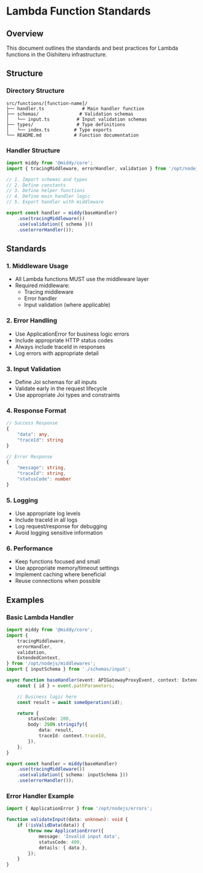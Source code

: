 # Lambda Function Standards

## Overview

This document outlines the standards and best practices for Lambda functions in the Oishiiteru infrastructure.

## Structure

### Directory Structure

```
src/functions/[function-name]/
├── handler.ts              # Main handler function
├── schemas/               # Validation schemas
│   └── input.ts          # Input validation schemas
├── types/                # Type definitions
│   └── index.ts         # Type exports
└── README.md            # Function documentation
```

### Handler Structure

```typescript
import middy from '@middy/core';
import { tracingMiddleware, errorHandler, validation } from '/opt/nodejs/middlewares';

// 1. Import schemas and types
// 2. Define constants
// 3. Define helper functions
// 4. Define main handler logic
// 5. Export handler with middleware

export const handler = middy(baseHandler)
    .use(tracingMiddleware())
    .use(validation({ schema }))
    .use(errorHandler());
```

## Standards

### 1. Middleware Usage

- All Lambda functions MUST use the middleware layer
- Required middleware:
    - Tracing middleware
    - Error handler
    - Input validation (where applicable)

### 2. Error Handling

- Use ApplicationError for business logic errors
- Include appropriate HTTP status codes
- Always include traceId in responses
- Log errors with appropriate detail

### 3. Input Validation

- Define Joi schemas for all inputs
- Validate early in the request lifecycle
- Use appropriate Joi types and constraints

### 4. Response Format

```typescript
// Success Response
{
    "data": any,
    "traceId": string
}

// Error Response
{
    "message": string,
    "traceId": string,
    "statusCode": number
}
```

### 5. Logging

- Use appropriate log levels
- Include traceId in all logs
- Log request/response for debugging
- Avoid logging sensitive information

### 6. Performance

- Keep functions focused and small
- Use appropriate memory/timeout settings
- Implement caching where beneficial
- Reuse connections when possible

## Examples

### Basic Lambda Handler

```typescript
import middy from '@middy/core';
import {
    tracingMiddleware,
    errorHandler,
    validation,
    ExtendedContext,
} from '/opt/nodejs/middlewares';
import { inputSchema } from './schemas/input';

async function baseHandler(event: APIGatewayProxyEvent, context: ExtendedContext) {
    const { id } = event.pathParameters;

    // Business logic here
    const result = await someOperation(id);

    return {
        statusCode: 200,
        body: JSON.stringify({
            data: result,
            traceId: context.traceId,
        }),
    };
}

export const handler = middy(baseHandler)
    .use(tracingMiddleware())
    .use(validation({ schema: inputSchema }))
    .use(errorHandler());
```

### Error Handler Example

```typescript
import { ApplicationError } from '/opt/nodejs/errors';

function validateInput(data: unknown): void {
    if (!isValidData(data)) {
        throw new ApplicationError({
            message: 'Invalid input data',
            statusCode: 400,
            details: { data },
        });
    }
}
```
